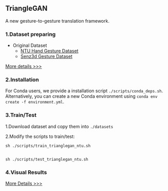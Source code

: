 ## TriangleGAN

A new gesture-to-gesture translation framework.


### 1.Dataset preparing

 - Original Dataset
   - [NTU Hand Gesture Dataset](https://drive.google.com/file/d/1f8tUHid1KmnwbgskGMXmobOxMfbxIgHM/view)
   - [Senz3d Gesture Dataset](http://lttm.dei.unipd.it/downloads/gesture/#senz3d)

[More details >>>](./datasets/README.md)

### 2.Installation

For Conda users, we provide a installation script `./scripts/conda_deps.sh`. Alternatively, you can create a new Conda environment using `conda env create -f environment.yml`.

### 3.Train/Test

 1.Download dataset and copy them into `./datasets`
 
 2.Modify the scripts to train/test:

```
sh ./scripts/train_trianglegan_ntu.sh


sh ./scripts/test_trianglegan_ntu.sh
```

### 4.Visual Results

[More Details >>>](./figures/README.md)